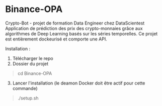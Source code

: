 # Binance-OPA
Crypto-Bot - projet de formation Data Engineer chez DataScientest
Application de prédiction des prix des crypto-monnaies grâce aux algorithmes de Deep Learning basés sur les séries temporelles.
Ce projet est entièrement dockeurisé et comporte une API.

Installation : 
1. Télécharger le repo
2. Dossier du projet
> cd Binance-OPA
3. Lancer l'installation (le deamon Docker doit être actif pour cette commande)
> ./setup.sh

